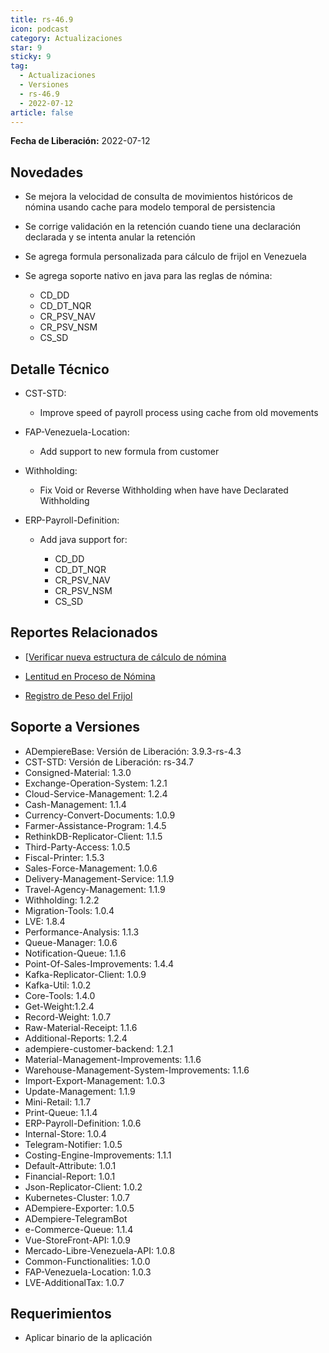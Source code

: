```yaml
---
title: rs-46.9
icon: podcast
category: Actualizaciones
star: 9
sticky: 9
tag:
  - Actualizaciones
  - Versiones
  - rs-46.9
  - 2022-07-12
article: false
---
```


**Fecha de Liberación:** 2022-07-12

## Novedades

- Se mejora la velocidad de consulta de movimientos históricos de nómina usando cache para modelo temporal de persistencia
- Se corrige validación en la retención cuando tiene una declaración declarada y se intenta anular la retención
- Se agrega formula personalizada para cálculo de frijol en Venezuela
- Se agrega soporte nativo en java para las reglas de nómina:

  - CD_DD
  - CD_DT_NQR
  - CR_PSV_NAV
  - CR_PSV_NSM
  - CS_SD

## Detalle Técnico

- CST-STD:
  
  - Improve speed of payroll process using cache from old movements

- FAP-Venezuela-Location:

  - Add support to new formula from customer

- Withholding:

  - Fix Void or Reverse Withholding when have have Declarated Withholding

- ERP-Payroll-Definition:
  
  - Add java support for:

    - CD_DD
    - CD_DT_NQR
    - CR_PSV_NAV
    - CR_PSV_NSM
    - CS_SD

## Reportes Relacionados

- [[Verificar nueva estructura de cálculo de nómina](https://github.com/erpcya/Control-ERPYA/issues/540)

- [Lentitud en Proceso de Nómina](https://github.com/erpcya/Control-PROSEIN/issues/227)

- [Registro de Peso del Frijol](https://github.com/erpcya/Control-VEALCA/issues/79)

## Soporte a Versiones

- ADempiereBase: Versión de Liberación: 3.9.3-rs-4.3
- CST-STD: Versión de Liberación: rs-34.7
- Consigned-Material: 1.3.0
- Exchange-Operation-System: 1.2.1
- Cloud-Service-Management: 1.2.4
- Cash-Management: 1.1.4
- Currency-Convert-Documents: 1.0.9
- Farmer-Assistance-Program: 1.4.5
- RethinkDB-Replicator-Client: 1.1.5
- Third-Party-Access: 1.0.5
- Fiscal-Printer: 1.5.3
- Sales-Force-Management: 1.0.6
- Delivery-Management-Service: 1.1.9
- Travel-Agency-Management: 1.1.9
- Withholding: 1.2.2
- Migration-Tools: 1.0.4
- LVE: 1.8.4
- Performance-Analysis: 1.1.3
- Queue-Manager: 1.0.6
- Notification-Queue: 1.1.6
- Point-Of-Sales-Improvements: 1.4.4
- Kafka-Replicator-Client: 1.0.9
- Kafka-Util: 1.0.2
- Core-Tools: 1.4.0
- Get-Weight:1.2.4
- Record-Weight: 1.0.7
- Raw-Material-Receipt: 1.1.6
- Additional-Reports: 1.2.4
- adempiere-customer-backend: 1.2.1
- Material-Management-Improvements: 1.1.6
- Warehouse-Management-System-Improvements: 1.1.6
- Import-Export-Management: 1.0.3
- Update-Management: 1.1.9
- Mini-Retail: 1.1.7
- Print-Queue: 1.1.4
- ERP-Payroll-Definition: 1.0.6
- Internal-Store: 1.0.4
- Telegram-Notifier: 1.0.5
- Costing-Engine-Improvements: 1.1.1
- Default-Attribute: 1.0.1
- Financial-Report: 1.0.1
- Json-Replicator-Client: 1.0.2
- Kubernetes-Cluster: 1.0.7
- ADempiere-Exporter: 1.0.5
- ADempiere-TelegramBot
- e-Commerce-Queue: 1.1.4
- Vue-StoreFront-API: 1.0.9
- Mercado-Libre-Venezuela-API: 1.0.8
- Common-Functionalities: 1.0.0
- FAP-Venezuela-Location: 1.0.3
- LVE-AdditionalTax: 1.0.7

## Requerimientos

- Aplicar binario de la aplicación
